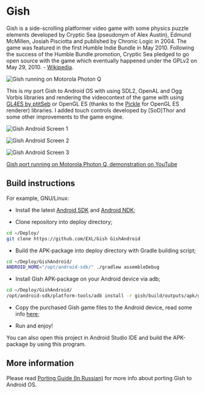 Gish
====

Gish is a side-scrolling platformer video game with some physics puzzle elements developed by Cryptic Sea (pseudonym of Alex Austin), Edmund McMillen, Josiah Pisciotta and published by Chronic Logic in 2004. The game was featured in the first Humble Indie Bundle in May 2010. Following the success of the Humble Bundle promotion, Cryptic Sea pledged to go open source with the game which eventually happened under the GPLv2 on May 29, 2010. - [Wikipedia](https://en.wikipedia.org/wiki/Gish_(video_game)).

![Gish running on Motorola Photon Q](https://raw.github.com/EXL/Gish/master/images/gish_motorola_photon_q.jpg)

This is my port Gish to Android OS with using SDL2, OpenAL and Ogg Vorbis libraries and rendering the videocontext of the game with using [GL4ES by ptitSeb](https://github.com/ptitSeb/gl4es) or OpenGL ES (thanks to the [Pickle](https://github.com/Pickle/GishGLES) for OpenGL ES renderer) libraries. I added touch controls developed by [SoD]Thor and some other improvements to the game engine.

![Gish Android Screen 1](https://raw.github.com/EXL/Gish/master/images/gish_android_screen1.jpg)

![Gish Android Screen 2](https://raw.github.com/EXL/Gish/master/images/gish_android_screen2.jpg)

![Gish Android Screen 3](https://raw.github.com/EXL/Gish/master/images/gish_android_screen3.jpg)

[Gish port running on Motorola Photon Q, demonstration on YouTube](https://www.youtube.com/watch?v=GyMU2oV2LI4)

## Build instructions

For example, GNU/Linux:

* Install the latest [Android SDK](https://developer.android.com/sdk/) and [Android NDK](https://developer.android.com/ndk/);

* Clone repository into deploy directory;

```sh
cd ~/Deploy/
git clone https://github.com/EXL/Gish GishAndroid
```

* Build the APK-package into deploy directory with Gradle building script;

```sh
cd ~/Deploy/GishAndroid/
ANDROID_HOME="/opt/android-sdk/" ./gradlew assembleDebug
```

* Install Gish APK-package on your Android device via adb;

```sh
cd ~/Deploy/GishAndroid/
/opt/android-sdk/platform-tools/adb install -r gish/build/outputs/apk/gish-debug.apk
```
* Copy the purchased Gish game files to the Android device, read some info [here](https://github.com/EXL/Gish/blob/master/assets_full/ReadMe-GishData.md);

* Run and enjoy!

You can also open this project in Android Studio IDE and build the APK-package by using this program.

## More information

Please read [Porting Guide (In Russian)](http://exlmoto.ru/gish-droid) for more info about porting Gish to Android OS.
